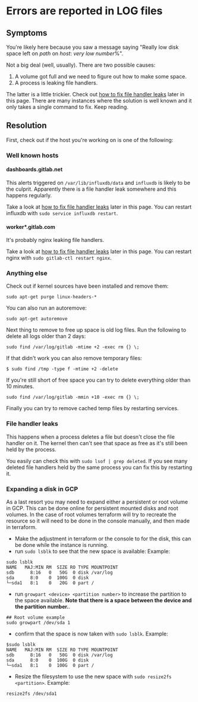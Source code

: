 # Errors are reported in LOG files

## Symptoms

You're likely here because you saw a message saying "Really low disk space left on _path_ on _host_: _very low number_%".

Not a big deal (well, usually). There are two possible causes:
1. A volume got full and we need to figure out how to make some space.
1. A process is leaking file handlers.

The latter is a little trickier. Check out [how to fix file handler leaks](#file-handler-leaks) later in this page.
There are many instances where the solution is well known and it only takes a single command to fix. Keep reading.

## Resolution

First, check out if the host you're working on is one of the following:

### Well known hosts

#### dashboards.gitlab.net

This alerts triggered on `/var/lib/influxdb/data` and `influxdb` is likely to be the culprit. Apparently there is a file handler leak somewhere and this happens regularly.

Take a look at [how to fix file handler leaks](#file-handler-leaks) later in this page. You can restart influxdb with `sudo service influxdb restart`.

#### worker*.gitlab.com

It's probably nginx leaking file handlers.

Take a look at [how to fix file handler leaks](#file-handler-leaks) later in this page. You can restart nginx with `sudo gitlab-ctl restart nginx`.

### Anything else

Check out if kernel sources have been installed and remove them:
```
sudo apt-get purge linux-headers-*
```

You can also run an autoremove:
```
sudo apt-get autoremove
```

Next thing to remove to free up space is old log files. Run the following to delete all logs older than 2 days:

```
sudo find /var/log/gitlab -mtime +2 -exec rm {} \;
```

If that didn't work you can also remove temporary files:

```
$ sudo find /tmp -type f -mtime +2 -delete
```

If you're still short of free space you can try to delete everything older than 10 minutes.

```
sudo find /var/log/gitlab -mmin +10 -exec rm {} \;
```

Finally you can try to remove cached temp files by restarting services.

### File handler leaks

This happens when a process deletes a file but doesn't close the file handler on it. The kernel then can't see that space as free as it's still been held by the process.

You easily can check this with `sudo lsof | grep deleted`. If you see many deleted file handlers held by the same process you can fix this by restarting it.

### Expanding a disk in GCP

As a last resort you may need to expand either a persistent or root volume in
GCP. This can be done online for persistent mounted disks and root volumes. In
the case of root volumes terraform will try to recreate the resource so it will
need to be done in the console manually, and then made in terraform.

* Make the adjustment in terraform or the console to for the disk, this can be
  done while the instance is running.
* run `sudo lsblk` to see that the new space is available:
Example:
```
sudo lsblk
NAME   MAJ:MIN RM  SIZE RO TYPE MOUNTPOINT
sdb      8:16   0   50G  0 disk /var/log
sda      8:0    0  100G  0 disk
└─sda1   8:1    0   20G  0 part /
```
* run `growpart <device> <partition number>` to increase the partition to the
  space available. **Note that there is a space between the device and the
  partition number.**.

```
## Root volume example
sudo growpart /dev/sda 1
```
* confirm that the space is now taken with `sudo lsblk`.
Example:
```
$sudo lsblk
NAME   MAJ:MIN RM  SIZE RO TYPE MOUNTPOINT
sdb      8:16   0   50G  0 disk /var/log
sda      8:0    0  100G  0 disk
└─sda1   8:1    0  100G  0 part /
```
* Resize the filesystem to use the new space with `sudo resize2fs <partition>`.
Example:
```
resize2fs /dev/sda1
```

